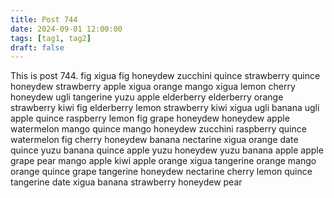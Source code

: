 ```yaml
---
title: Post 744
date: 2024-09-01 12:00:00
tags: [tag1, tag2]
draft: false
---
```

This is post 744.
fig
xigua
fig
honeydew
zucchini
quince
strawberry
quince
honeydew
strawberry
apple
xigua
orange
mango
xigua
lemon
cherry
honeydew
ugli
tangerine
yuzu
apple
elderberry
elderberry
orange
strawberry
kiwi
fig
elderberry
lemon
strawberry
kiwi
xigua
ugli
banana
ugli
apple
quince
raspberry
lemon
fig
grape
honeydew
honeydew
apple
watermelon
mango
quince
mango
honeydew
zucchini
raspberry
quince
watermelon
fig
cherry
honeydew
banana
nectarine
xigua
orange
date
quince
yuzu
banana
quince
apple
yuzu
honeydew
yuzu
banana
apple
apple
grape
pear
mango
apple
kiwi
apple
orange
xigua
tangerine
orange
mango
orange
quince
grape
tangerine
honeydew
nectarine
cherry
lemon
quince
tangerine
date
xigua
banana
strawberry
honeydew
pear
